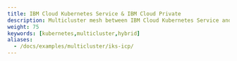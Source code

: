 ```yaml
---
title: IBM Cloud Kubernetes Service & IBM Cloud Private
description: Multicluster mesh between IBM Cloud Kubernetes Service and IBM Cloud Private.
weight: 75
keywords: [kubernetes,multicluster,hybrid]
aliases:
  - /docs/examples/multicluster/iks-icp/
---
```


